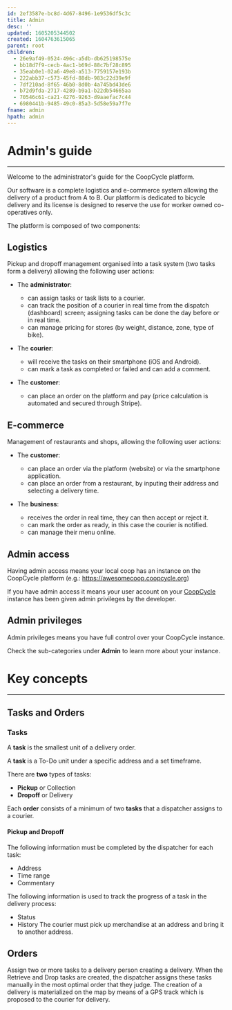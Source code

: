 ```yaml
---
id: 2ef3587e-bc8d-4d67-8496-1e9536df5c3c
title: Admin
desc: ''
updated: 1605205344502
created: 1604763615065
parent: root
children:
  - 26e9af49-0524-496c-a5db-db625198575e
  - bb18d7f9-cecb-4ac1-b69d-88c7bf28c895
  - 35eab0e1-02a6-49e8-a513-7759157e193b
  - 222abb37-c573-45fd-88db-983c22d39e9f
  - 7df210ad-8f65-46b0-8d0b-4a745bd43de6
  - b72d9fda-2717-4289-b9a1-b22db54665aa
  - 70546c61-ca21-4276-9263-d9aaefac7c44
  - 6980441b-9485-49c0-85a3-5d58e59a7f7e
fname: admin
hpath: admin
---
```

# Admin's guide

* * *

Welcome to the administrator's guide for the CoopCycle platform.

Our software is a complete logistics and e-commerce system allowing the delivery of a product from A to B. Our platform is dedicated to bicycle delivery and its license is designed to reserve the use for worker owned co-operatives only.

The platform is composed of two components:

## Logistics

Pickup and dropoff management organised into a task system (two tasks form a delivery) allowing the following user actions:

- The **administrator**:
  - can assign tasks or task lists to a courier.
  - can track the position of a courier in real time from the dispatch (dashboard) screen; assigning tasks can be done the day before or in real time.
  - can manage pricing for stores (by weight, distance, zone, type of bike).

- The **courier**:

  - will receive the tasks on their smartphone (iOS and Android).
  - can mark a task as completed or failed and can add a comment.

- The **customer**:
  - can place an order on the platform and pay (price calculation is automated and secured through Stripe).

## E-commerce

Management of restaurants and shops, allowing the following user actions:

- The **customer**:

  - can place an order via the platform (website) or via the smartphone application.
  - can place an order from a restaurant, by inputing their address and selecting a delivery time.

- The **business**:
  - receives the order in real time, they can then accept or reject it.
  - can mark the order as ready, in this case the courier is notified.
  - can manage their menu online.

## Admin access

Having admin access means your local coop has an instance on the CoopCycle platform (e.g.: <https://awesomecoop.coopcycle.org>)

If you have admin access it means your user account on your [CoopCycle](https://coopcycle.org/en/) instance has been given admin privileges by the developer.

## Admin privileges

Admin privileges means you have full control over your CoopCycle instance.

Check the sub-categories under **Admin** to learn more about your instance.

# Key concepts

* * *

## Tasks and Orders

### Tasks

A **task** is the smallest unit of a delivery order.

A **task** is a To-Do unit under a specific address and a set timeframe.

There are **two** types of tasks:

- **Pickup** or Collection
- **Dropoff** or Delivery

Each **order** consists of a minimum of two **tasks** that a dispatcher assigns to a courier.

#### Pickup and Dropoff

The following information must be completed by the dispatcher for each task:

- Address
- Time range
- Commentary

The following information is used to track the progress of a task in the delivery process:

- Status
- History
  The courier must pick up merchandise at an address and bring it to another address.

## Orders

Assign two or more tasks to a delivery person creating a delivery. When the Retrieve and Drop tasks are created, the dispatcher assigns these tasks manually in the most optimal order that they judge. The creation of a delivery is materialized on the map by means of a GPS track which is proposed to the courier for delivery.

